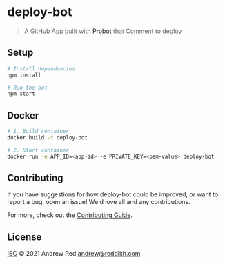 # deploy-bot

> A GitHub App built with [Probot](https://github.com/probot/probot) that Comment to deploy

## Setup

```sh
# Install dependencies
npm install

# Run the bot
npm start
```

## Docker

```sh
# 1. Build container
docker build -t deploy-bot .

# 2. Start container
docker run -e APP_ID=<app-id> -e PRIVATE_KEY=<pem-value> deploy-bot
```

## Contributing

If you have suggestions for how deploy-bot could be improved, or want to report a bug, open an issue! We'd love all and any contributions.

For more, check out the [Contributing Guide](CONTRIBUTING.md).

## License

[ISC](LICENSE) © 2021 Andrew Red <andrew@reddikh.com>
